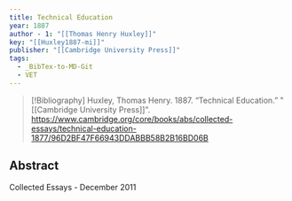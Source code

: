 ```yaml
---
title: Technical Education
year: 1887
author - 1: "[[Thomas Henry Huxley]]"
key: "[[Huxley1887-mi]]"
publisher: "[[Cambridge University Press]]"
tags:
  - _BibTex-to-MD-Git
  - VET
---
```


> [!Bibliography]
> Huxley, Thomas Henry. 1887. “Technical Education.” "[[Cambridge University Press]]". https://www.cambridge.org/core/books/abs/collected-essays/technical-education-1877/96D2BF47F66943DDABBB58B2B16BD06B

## Abstract
Collected Essays - December 2011